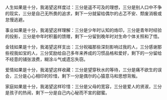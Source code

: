 人生如果是十分，我渴望这样度过：三分是遥不可及的理想，三分是别人口中不争的现实，三分是自己无所畏的追求，剩下一分就留给偶尔的忐忑不安、颓废消极或怠慢逃避。

事业如果是十分，我渴望这样理解：三分是少年时认知的烙印，三分是青年时经验的投影，三分是中年时积蓄的馈赠，剩下一分留到晚年时对生命个体关照和了悟。

金钱如果是十分，我渴望这样支出：三分祝福那些深刻影响过我的人，三分感谢那些视我如宝的人，三分奖励给自己多年来养成的习惯品格和爱好，剩下的一分留给不经意的铺张浪费，糊涂斗气或遗忘失窃。 

爱情如果是十分，我渴望这样收藏：三分是望穿秋水的等待，三分是痛不欲生的误会，三分是心心相印的珍惜，剩下一分是偶尔的心猿意马和思想背叛。

家庭如果是十分，我渴望这样珍惜：三分是父母的宽容，三分是爱人的贤淑，三分是孩子的热闹，剩下一分是自己内心秘而不宣的甜蜜。